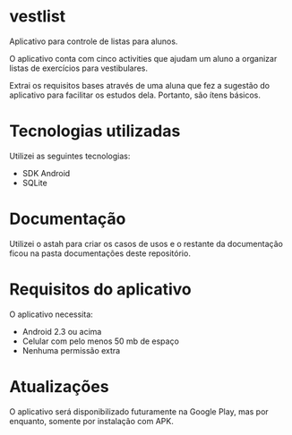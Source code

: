 # vestlist
Aplicativo para controle de listas para alunos.

O aplicativo conta com cinco activities que ajudam um aluno a organizar listas de exercícios para vestibulares.

Extrai os requisitos bases através de uma aluna que fez a sugestão do aplicativo para facilitar os estudos dela. Portanto, são ítens básicos.

# Tecnologias utilizadas
Utilizei as seguintes tecnologias:
 - SDK Android
 - SQLite

# Documentação
Utilizei o astah para criar os casos de usos e o restante da documentação ficou na pasta documentações deste repositório.

# Requisitos do aplicativo

O aplicativo necessita:
- Android 2.3 ou acima
- Celular com pelo menos 50 mb de espaço
- Nenhuma permissão extra

# Atualizações
O aplicativo será disponibilizado futuramente na Google Play, mas por enquanto, somente por instalação com APK.

